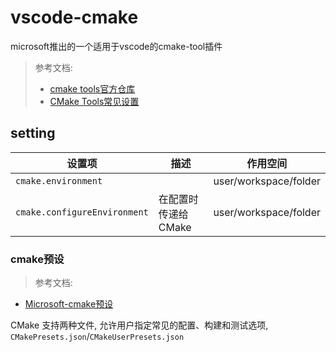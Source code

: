 # vscode-cmake
microsoft推出的一个适用于vscode的cmake-tool插件

> 参考文档:
> - [cmake tools官方仓库](https://github.com/microsoft/vscode-cmake-tools)
> - [CMake Tools常见设置](https://github.com/microsoft/vscode-cmake-tools/blob/main/docs/cmake-settings.md)


## setting

|设置项|描述|作用空间|
|-----|---|------|
|`cmake.environment`          |     |user/workspace/folder|
|`cmake.configureEnvironment` |     在配置时传递给 CMake|user/workspace/folder|

### cmake预设

> 参考文档:
- [Microsoft-cmake预设](https://learn.microsoft.com/zh-cn/cpp/build/cmake-presets-vs?view=msvc-170#sourcing-the-environment-when-building-with-command-line-generators-on-windows)

CMake 支持两种文件, 允许用户指定常见的配置、构建和测试选项, `CMakePresets.json`/`CMakeUserPresets.json` 
